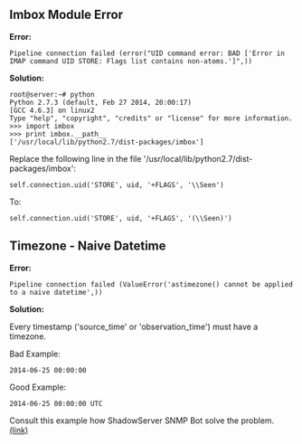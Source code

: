 ## Imbox Module Error

**Error:**
```
Pipeline connection failed (error("UID command error: BAD ['Error in IMAP command UID STORE: Flags list contains non-atoms.']",))
```

**Solution:**
```
root@server:~# python
Python 2.7.3 (default, Feb 27 2014, 20:00:17) 
[GCC 4.6.3] on linux2
Type "help", "copyright", "credits" or "license" for more information.
>>> import imbox
>>> print imbox.__path__
['/usr/local/lib/python2.7/dist-packages/imbox']
```

Replace the following line in the file '/usr/local/lib/python2.7/dist-packages/imbox':

```
self.connection.uid('STORE', uid, '+FLAGS', '\\Seen')
```

To:

```
self.connection.uid('STORE', uid, '+FLAGS', '(\\Seen)')
```


## Timezone - Naive Datetime

**Error:**
```
Pipeline connection failed (ValueError('astimezone() cannot be applied to a naive datetime',))
```

**Solution:**

Every timestamp ('source_time' or 'observation_time') must have a timezone.

Bad Example:
```
2014-06-25 00:00:00
```

Good Example:
```
2014-06-25 00:00:00 UTC
```

Consult this example how ShadowServer SNMP Bot solve the problem. [(link)](../intelmq/bots/parsers/shadowserver/snmp-parser.py#L47)

